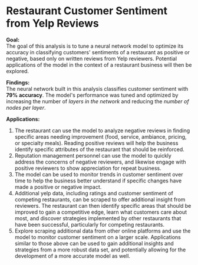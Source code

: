 # Restaurant Customer Sentiment from Yelp Reviews


**Goal:**<br>
The goal of this analysis is to tune a neural network model to optimize its accuracy in classifying customers' sentiments of a restaurant as positive or negative, based only on written reviews from Yelp reviewers. Potential applications of the model in the context of a restaurant business will then be explored.  

**Findings:**<br>
The neural network built in this analysis classifies customer sentiment with **79% accuracy**. The model's performance was tuned and optimized by increasing the number of _layers in the network_ and reducing the _number of nodes per layer_.   


**Applications:**<br>
1. The restaurant can use the model to analyze negative reviews in finding specific areas needing improvement (food, service, ambiance, pricing, or specialty meals). Reading positive reviews will help the business identify specific attributes of the restaurant that should be reinforced. 
2. Reputation management personnel can use the model to quickly address the concerns of negative reviewers, and likewise engage with positive reviewers to show appreciation for repeat business. 
3. The model can be used to monitor trends in customer sentiment over time to help the business better understand if specific changes have made a positive or negative impact.
4. Additional yelp data, including ratings and customer sentiment of competing restaurants, can be scraped to offer additional insight from reviewers. The restaurant can then identify specific areas that should be improved to gain a competitive edge, learn what customers care about most, and discover strategies implemented by other restaurants that have been successful, particularly for competing restaurants. 
5. Explore scraping additional data from other online platforms and use the model to monitor customer sentiment on a larger scale. Applications similar to those above can be used to gain additional insights and strategies from a more robust data set, and potentially allowing for the development of a more accurate model as well.


